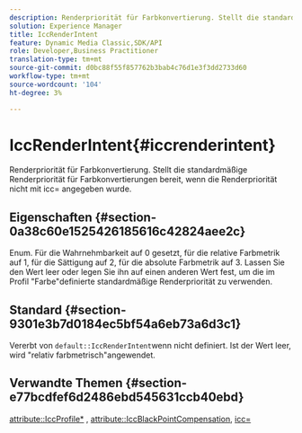 ```yaml
---
description: Renderpriorität für Farbkonvertierung. Stellt die standardmäßige Renderpriorität für Farbkonvertierungen bereit, wenn die Renderpriorität nicht mit icc= angegeben wurde.
solution: Experience Manager
title: IccRenderIntent
feature: Dynamic Media Classic,SDK/API
role: Developer,Business Practitioner
translation-type: tm+mt
source-git-commit: d0bc88f55f857762b3bab4c76d1e3f3dd2733d60
workflow-type: tm+mt
source-wordcount: '104'
ht-degree: 3%

---
```



# IccRenderIntent{#iccrenderintent}

Renderpriorität für Farbkonvertierung. Stellt die standardmäßige Renderpriorität für Farbkonvertierungen bereit, wenn die Renderpriorität nicht mit icc= angegeben wurde.

## Eigenschaften {#section-0a38c60e1525426185616c42824aee2c}

Enum. Für die Wahrnehmbarkeit auf 0 gesetzt, für die relative Farbmetrik auf 1, für die Sättigung auf 2, für die absolute Farbmetrik auf 3. Lassen Sie den Wert leer oder legen Sie ihn auf einen anderen Wert fest, um die im Profil &quot;Farbe&quot;definierte standardmäßige Renderpriorität zu verwenden.

## Standard {#section-9301e3b7d0184ec5bf54a6eb73a6d3c1}

Vererbt von `default::IccRenderIntent`wenn nicht definiert. Ist der Wert leer, wird &quot;relativ farbmetrisch&quot;angewendet.

## Verwandte Themen {#section-e77bcdfef6d2486ebd545631ccb40ebd}

[attribute::IccProfile*](../../../../../ir-api/material-cat/image-rendering-api-ref/c-ir-material-catalog/c-ir-attributes-reference/r-ir-iccprofilecmyk.md#reference-55aead2d924847ffbd1be4c46add7127) ,  [attribute::IccBlackPointCompensation](../../../../../ir-api/material-cat/image-rendering-api-ref/c-ir-material-catalog/c-ir-attributes-reference/r-ir-iccblackpointcompensation.md#reference-d939b0cdf6564baaa88deb1059e3b7f0),  [icc=](../../../../../ir-api/http-protocol/image-rendering-api-ref/c-ir-http-protocol-ref/c-ir-http-protocol-command-reference/r-ir-icc.md#reference-86a2fff3cef24982ad2063d977a16e06)
